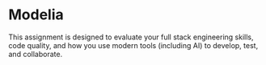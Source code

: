 # Modelia
This assignment is designed to evaluate your full stack engineering skills, code quality, and how you use modern tools (including AI) to develop, test, and collaborate.
